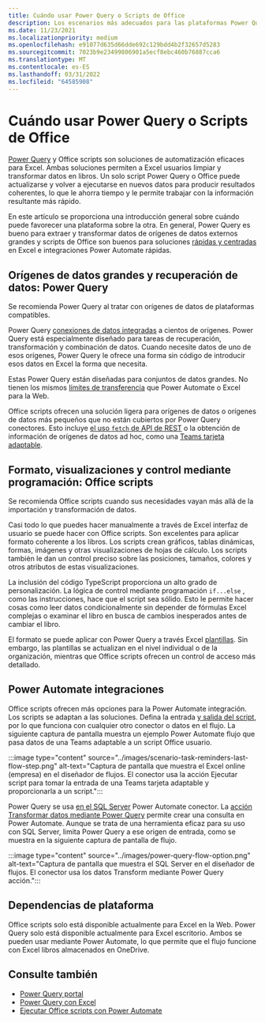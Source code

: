 ```yaml
---
title: Cuándo usar Power Query o Scripts de Office
description: Los escenarios más adecuados para las plataformas Power Query y Office scripts.
ms.date: 11/23/2021
ms.localizationpriority: medium
ms.openlocfilehash: e91077d635d66dde692c129bdd4b2f32657d5283
ms.sourcegitcommit: 7023b9e23499806901a5ecf8ebc460b76887cca6
ms.translationtype: MT
ms.contentlocale: es-ES
ms.lasthandoff: 03/31/2022
ms.locfileid: "64585908"
---
```

# <a name="when-to-use-power-query-or-office-scripts"></a>Cuándo usar Power Query o Scripts de Office

[Power Query](https://powerquery.microsoft.com) y Office scripts son soluciones de automatización eficaces para Excel. Ambas soluciones permiten a Excel usuarios limpiar y transformar datos en libros. Un solo script Power Query o Office puede actualizarse y volver a ejecutarse en nuevos datos para producir resultados coherentes, lo que le ahorra tiempo y le permite trabajar con la información resultante más rápido.

En este artículo se proporciona una introducción general sobre cuándo puede favorecer una plataforma sobre la otra. En general, Power Query es bueno para extraer y transformar datos de orígenes de datos externos grandes y scripts de Office son buenos para soluciones [rápidas y centradas](../develop/power-automate-integration.md) en Excel e integraciones Power Automate rápidas.

## <a name="large-data-sources-and-data-retrieval-power-query"></a>Orígenes de datos grandes y recuperación de datos: Power Query

Se recomienda Power Query al tratar con orígenes de datos de plataformas compatibles.

Power Query [conexiones de datos integradas](https://powerquery.microsoft.com/connectors/) a cientos de orígenes. Power Query está especialmente diseñado para tareas de recuperación, transformación y combinación de datos. Cuando necesite datos de uno de esos orígenes, Power Query le ofrece una forma sin código de introducir esos datos en Excel la forma que necesita.

Estas Power Query están diseñadas para conjuntos de datos grandes. No tienen los mismos [límites de transferencia](../testing/platform-limits.md) que Power Automate o Excel para la Web.

Office scripts ofrecen una solución ligera para orígenes de datos o orígenes de datos más pequeños que no están cubiertos por Power Query conectores. Esto incluye [el uso `fetch` de API de REST](../develop/external-calls.md) o la obtención de información de orígenes de datos ad hoc, como una [Teams tarjeta adaptable](../resources/scenarios/task-reminders.md).

## <a name="formatting-visualizations-and-programmatic-control-office-scripts"></a>Formato, visualizaciones y control mediante programación: Office scripts

Se recomienda Office scripts cuando sus necesidades vayan más allá de la importación y transformación de datos.

Casi todo lo que puedes hacer manualmente a través de Excel interfaz de usuario se puede hacer con Office scripts. Son excelentes para aplicar formato coherente a los libros. Los scripts crean gráficos, tablas dinámicas, formas, imágenes y otras visualizaciones de hojas de cálculo. Los scripts también le dan un control preciso sobre las posiciones, tamaños, colores y otros atributos de estas visualizaciones.

La inclusión del código TypeScript proporciona un alto grado de personalización. La lógica de control mediante programación `if...else` , como las instrucciones, hace que el script sea sólido. Esto le permite hacer cosas como leer datos condicionalmente sin depender de fórmulas Excel complejas o examinar el libro en busca de cambios inesperados antes de cambiar el libro.

El formato se puede aplicar con Power Query a través Excel [plantillas](https://templates.office.com/power-query-tutorial-tm11414620). Sin embargo, las plantillas se actualizan en el nivel individual o de la organización, mientras que Office scripts ofrecen un control de acceso más detallado.

## <a name="power-automate-integrations"></a>Power Automate integraciones

Office scripts ofrecen más opciones para la Power Automate integración. Los scripts se adaptan a las soluciones. Defina la entrada [y salida del script](../develop/power-automate-integration.md#data-transfer-in-flows-for-scripts), por lo que funciona con cualquier otro conector o datos en el flujo. La siguiente captura de pantalla muestra un ejemplo Power Automate flujo que pasa datos de una Teams adaptable a un script Office usuario.

:::image type="content" source="../images/scenario-task-reminders-last-flow-step.png" alt-text="Captura de pantalla que muestra el Excel online (empresa) en el diseñador de flujos. El conector usa la acción Ejecutar script para tomar la entrada de una Teams tarjeta adaptable y proporcionarla a un script.":::

Power Query se usa [en el SQL Server](https://powerquery.microsoft.com/flow/) Power Automate conector. La [acción Transformar datos mediante Power Query](/connectors/sql/#transform-data-using-power-query) permite crear una consulta en Power Automate. Aunque se trata de una herramienta eficaz para su uso con SQL Server, limita Power Query a ese origen de entrada, como se muestra en la siguiente captura de pantalla de flujo.

:::image type="content" source="../images/power-query-flow-option.png" alt-text="Captura de pantalla que muestra el SQL Server en el diseñador de flujos. El conector usa los datos Transform mediante Power Query acción.":::

## <a name="platform-dependencies"></a>Dependencias de plataforma

Office scripts solo está disponible actualmente para Excel en la Web. Power Query solo está disponible actualmente para Excel escritorio. Ambos se pueden usar mediante Power Automate, lo que permite que el flujo funcione con Excel libros almacenados en OneDrive.

## <a name="see-also"></a>Consulte también

- [Power Query portal](https://powerquery.microsoft.com/)
- [Power Query con Excel](https://powerquery.microsoft.com/excel/)
- [Ejecutar Office scripts con Power Automate](../develop/power-automate-integration.md)
